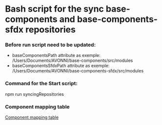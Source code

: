 # Bash script for the sync base-components and base-components-sfdx repositories

### Before run script need to be updated:

-   baseComponentsPath attribute as exemple: /Users/Documents/AVONNI/base-components/src/modules
-   baseComponentsSfdxPath attribute as exemple: /Users/Documents/AVONNI/base-components-sfdx/src/modules

### Command for the Start script:

npm run syncingRepositories

### Component mapping table

[Component mapping table](https://docs.google.com/spreadsheets/d/1uOi_1HQ-ufM0k5HTZljxa2OqbcXtJThRXYgnUvOmz5k/edit?usp=sharing)
